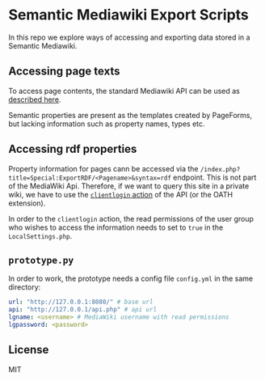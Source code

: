 # Semantic Mediawiki Export Scripts

In this repo we explore ways of accessing and exporting data stored in a Semantic Mediawiki.

## Accessing page texts

To access page contents, the standard Mediawiki API can be used as [described here](https://www.mediawiki.org/wiki/API:Get_the_contents_of_a_page).

Semantic properties are present as the templates created by PageForms, but lacking information such as property names, types etc.


## Accessing rdf properties

Property information for pages cann be accessed via the `/index.php?title=Special:ExportRDF/<Pagename>&syntax=rdf` endpoint. This is not part of the MediaWiki Api. Therefore, if we want to query this site in a private wiki, we have to use the [`clientlogin` action](https://www.mediawiki.org/wiki/API:Login#Method_2._clientlogin) of the API (or the OATH extension).

In order to the `clientlogin` action, the read permissions of the user group who wishes to access the information needs to set to `true` in the `LocalSettings.php`.


## `prototype.py`

In order to work, the prototype needs a config file `config.yml` in the same directory:

```yaml
url: "http://127.0.0.1:8080/" # base url
api: "http://127.0.0.1/api.php" # api url
lgname: <username> # MediaWiki username with read permissions
lgpassword: <password> 
```

## License

MIT
